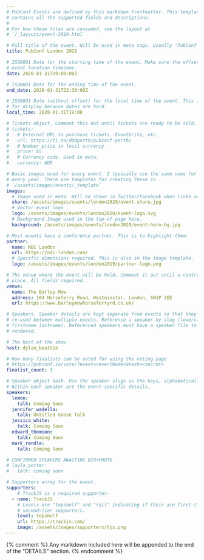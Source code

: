 ```yaml
---
# PubConf Events are defined by this markdown frontmatter. This template
# contains all the supported fields and descriptions.
#
# For how these files are consumed, see the layout at
# `/_layouts/event-2019.html`

# Full title of the event. Will be used in meta tags. Usually "PubConf City Year"
title: PubConf London 2020

# ISO8601 Date for the starting time of the event. Make sure the offset is in the
# event location timezone.
date: 2020-01-31T19:00:00Z

# ISO8601 Date for the ending time of the event.
end_date: 2020-01-31T23:30:00Z

# ISO8601 Date (without offset) for the local time of the event. This is used
# for display because dates are hard.
local_time: 2020-01-31T19:00

# Tickets object. Comment this out until tickets are ready to be sold.
# tickets:
#   # External URL to purchase tickets. Eventbrite, etc.
#   url: https://ti.to/dddperth/pubconf-perth/
#   # Number price in local currency
#   price: 65
#   # Currency code. Used in meta.
#   currency: AUD

# Basic images used for every event. I typically use the same ones for a location
# every year. There are templates for creating these in
# `/assets/images/events/_template`
images:
  # Image used in meta. Will be shown in Twitter/Facebook when links are shared.
  share: /assets/images/events/london2020/event-share.jpg
  # Vector event logo
  logo: /assets/images/events/london2020/event-logo.svg
  # Background Image used in the top-of-page hero.
  background: /assets/images/events/london2020/event-hero-bg.jpg

# Most events have a conference partner. This is to highlight them.
partner:
  name: NDC London
  url: https://ndc-london.com/
  # Specific dimensions required. This is also in the image template.
  logo: /assets/images/events/london2019/partner-logo.png

# The venue where the event will be held. Comment it out until a contract is in
# place. All fields required.
venue:
  name: The Barley Mow
  address: 104 Horseferry Road, Westminster, London, SW1P 2EE
  url: https://www.barleymowhorseferryrd.co.uk/

# Speakers. Speaker details are kept separate from events so that they can be
# re-used between multiple events. Reference a speaker by slug (lowercase,
# firstname_lastname). Referenced speakers must have a speaker file to be
# rendered.

# The host of the show
host: dylan_beattie

# How many finalists can be voted for using the voting page
# https://pubconf.io/vote/?event=<eventName>&hash=<secret>
finalist_count: 3

# Speaker object hash. Use the speaker slugs as the keys, alphabetically listed.
# Within each speaker are the event-specific details.
speakers:
  lemon:
    talk: Coming Soon
  jennifer_wadella:
    talk: Untitled Goose Talk
  jessica_white:
    talk: Coming Soon
  edward_thomson:
    talk: Coming Soon
  mark_rendle:
    talk: Coming Soon

# CONFIRMED SPEAKERS AWAITING BIO+PHOTO
# layla_porter:
#   talk: coming soon    

# Supporters array for the event.
supporters:
    # TrackJS is a required supporter.
  - name: TrackJS
    # Levels are "topshelf" and "rail" indicating if their are first-tier or
    # second-tier supporters.
    level: topshelf
    url: https://trackjs.com/
    image: /assets/images/supporters/tjs.png
---
```


{% comment %}
Any markdown included here will be appended to the end of the "DETAILS" section.
{% endcomment %}
